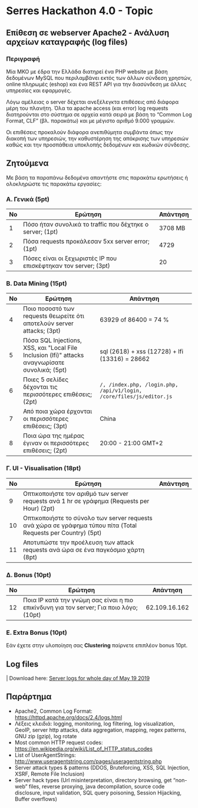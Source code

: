 # Serres Hackathon 4.0 - Topic

## Επίθεση σε webserver Apache2 - Ανάλυση αρχείων καταγραφής (log files)

### Περιγραφή
Μία ΜΚΟ με έδρα την Ελλάδα διατηρεί ένα PHP website με βάση δεδομένων MySQL που
περιλαμβάνει εκτός των άλλων σύνδεση χρηστών, online πληρωμές (eshop) και ένα
REST API για την διασύνδεση με άλλες υπηρεσίες και εφαρμογές.

Λόγω αμέλειας ο server δέχεται ανεξέλεγκτα επιθέσεις από διάφορα μέρη του πλανήτη. Όλα τα apache access (και error) log requests διατηρούνται στο σύστημα σε αρχεία κατά σειρά με βάση το “Common Log Format, CLF” (βλ. παρακάτω) και με μέγιστο αριθμό 9.000 γραμμών.

Οι επιθέσεις προκαλούν διάφορα ανεπιθύμητα συμβάντα όπως την διακοπή των υπηρεσιών, την καθυστέρηση της απόκρισης των υπηρεσιών καθώς και την προσπάθεια υποκλοπής δεδομένων και κωδικών σύνδεσης.

## Ζητούμενα
Με βάση τα παραπάνω δεδομένα απαντήστε στις παρακάτω ερωτήσεις ή ολοκληρώστε τις παρακάτω εργασίες:

### Α. Γενικά (5pt)
| No | Ερώτηση | Απάντηση |
|-----| ------- | -------- |
| 1 | Πόσο ήταν συνολικά το traffic που δέχτηκε ο server; (1pt) | 3708 MB |
| 2 | Πόσα requests προκάλεσαν 5xx server error; (1pt) | 4729 |
| 3 | Πόσες είναι οι ξεχωριστές IP που επισκέφτηκαν τον server; (3pt) | 20 |

### Β. Data Mining (15pt)
| No | Ερώτηση | Απάντηση |
|-----| ------- | -------- |
| 4 | Ποιο ποσοστό των requests θεωρείτε ότι αποτελούν server attacks; (3pt) | 63929 of 86400 = 74 % |
| 5 | Πόσα SQL Injections, XSS, και "Local File Inclusion (lfi)" attacks αναγνωρίσατε συνολικά; (5pt) | sql (2618) + xss (12728) + lfi (13316) = 28662 |
| 6 | Ποιες 5 σελίδες δέχονται τις περισσότερες επιθέσεις; (2pt) | `/, /index.php, /login.php, /api/v1/login, /core/files/js/editor.js` |
| 7 | Από ποια χώρα έρχονται οι περισσότερες επιθέσεις; (3pt) | China |
| 8 | Ποια ώρα της ημέρας έγιναν οι περισσότερες επιθέσεις; (2pt) | 20:00 - 21:00 GMT+2 |

### Γ. UI - Visualisation (18pt)
| No | Ερώτηση | Απάντηση |
|-----| ------- | -------- |
| 9 | Οπτικοποιήστε τον αριθμό των server requests ανά 1 hr σε γράφημα (Requests per Hour) (2pt) | |
| 10 | Οπτικοποιήστε το σύνολο των server requests ανά χώρα σε γράφημα τύπου πίτα (Total Requests per Country) (5pt) | |
| 11 | Αποτυπώστε την προέλευση των attack requests ανά ώρα σε ένα παγκόσμιο χάρτη (8pt) | |

### Δ. Bonus (10pt)
| No | Ερώτηση | Απάντηση |
|-----| ------- | -------- |
| 12 | Ποια IP κατά την γνώμη σας είναι η πιο επικίνδυνη για τον server; Για ποιο λόγο; (10pt) | 62.109.16.162 |

### Ε. Extra Bonus (10pt)
Εάν έχετε στην υλοποίηση σας **Clustering** παίρνετε επιπλέον bonus 10pt.

## Log files
| Download here: [Server logs for whole day of May 19 2019](https://github.com/serrestech/hackathon/raw/topic/daily-logs.zip)

## Παράρτημα
- Apache2, Common Log Format: https://httpd.apache.org/docs/2.4/logs.html
- Λέξεις κλειδιά: logging, monitoring, log filtering, log visualization, GeoIP, server http attacks, data aggregation, mapping, regex patterns, GNU zip (gzip), log rotate
- Most common HTTP request codes: https://en.wikipedia.org/wiki/List_of_HTTP_status_codes
- List of UserAgentStrings: http://www.useragentstring.com/pages/useragentstring.php
- Server attack types & patterns (DDOS, Bruteforcing, XSS, SQL Injection, XSRF, Remote File Inclusion)
- Server hack types (Url misinterpretation, directory browsing, get “non-web” files, reverse proxying, java decompilation, source code disclosure, input validation, SQL query poisoning, Session Hijacking, Buffer overflows)
